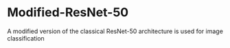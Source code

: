 # Modified-ResNet-50
 A modified version of the classical ResNet-50 architecture is used for image classification
